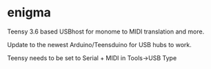 # enigma

Teensy 3.6 based USBhost for monome to MIDI translation and more.

Update to the newest Arduino/Teensduino for USB hubs to work.

Teensy needs to be set to Serial + MIDI in Tools->USB Type